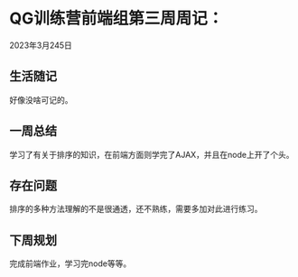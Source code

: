 # QG训练营前端组第三周周记：
2023年3月245日

## 生活随记

好像没啥可记的。

## 一周总结

学习了有关于排序的知识，在前端方面则学完了AJAX，并且在node上开了个头。

## 存在问题

排序的多种方法理解的不是很通透，还不熟练，需要多加对此进行练习。

## 下周规划

完成前端作业，学习完node等等。

